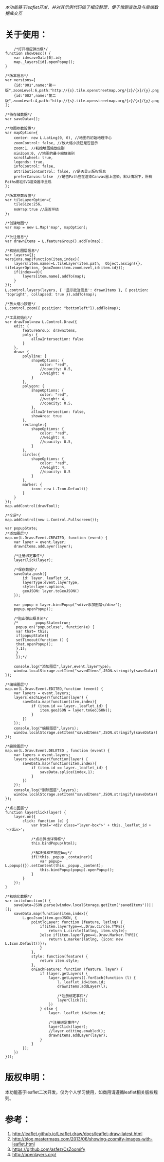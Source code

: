 *本功能基于leaflet开发，并对其示例代码做了相应整理，便于增删查改及与后端数据库交互*



# 关于使用： #

        /*打开相应弹出框*/
    function showDesc() {
        var id=saveData[0].id;
        map._layers[id].openPopup();
    }

    /*版本信息*/
    var versions=[
        {id:"001",name:"第一版",zoomLevel:6,path:"http://{s}.tile.openstreetmap.org/{z}/{x}/{y}.png"},
        {id:"002",name:"第二版",zoomLevel:4,path:"http://{s}.tile.openstreetmap.org/{z}/{x}/{y}.png'"}
    ];

    /*待存储数据*/
    var saveData=[];

    /*地图参数设置*/
    var mapOption={
        center: new L.LatLng(0, 0), //地图的初始地理中心
        zoomControl: false, //放大缩小按钮是否显示
        zoom:1, //初始地图缩放级别
        minZoom:0, //地图的最小缩放级别
        scrollwheel: true,
        legends: true,
        infoControl: false,
        attributionControl: false, //是否显示版权信息
        preferCanvas:false  //是否Path应在渲染Canvas器上渲染。默认情况下，所有Paths都在SVG渲染器中呈现
    };

    /*版本参数设置*/
    var tileLayerOption={
        tileSize:256,
        noWrap:true //是否环绕
    };

    /*创建地图*/
    var map = new L.Map('map', mapOption);

    /*批注信息*/
    var drawnItems = L.featureGroup().addTo(map);

    /*初始化图层信息*/
    var layers={};
    versions.map(function(item,index){
        layers[item.name]=L.tileLayer(item.path,  Object.assign({}, tileLayerOption, {maxZoom:item.zoomLevel,id:item.id}));
        if(index==0){
            layers[item.name].addTo(map);
        }
    });
    L.control.layers(layers, { '显示批注信息': drawnItems }, { position: 'topright', collapsed: true }).addTo(map);

    /*放大缩小按钮*/
    L.control.zoom({ position: "bottomleft"}).addTo(map);

    /*工具初始化*/
    var drawTool=new L.Control.Draw({
        edit: {
            featureGroup: drawnItems,
            poly: {
                allowIntersection: false
            }
        },
        draw: {
            polyline: {
                shapeOptions: {
                    color: "red",
                    //opacity: 0.5,
                    //weight: 4
                }
            },
            polygon: {
                shapeOptions: {
                    color: "red",
                    //weight: 4,
                    //opacity: 0.5,
                },
                allowIntersection: false,
                showArea: true
            },
            rectangle:{
                shapeOptions: {
                    color: "red",
                    //weight: 4,
                    //opacity: 0.5,
                }
            },
            circle:{
                shapeOptions: {
                    color: "red",
                    //weight: 4,
                    //opacity: 0.5
                }
            },
            marker: {
                icon: new L.Icon.Default()
            }
        }
    });
    map.addControl(drawTool);

    /*全屏*/
    map.addControl(new L.Control.Fullscreen());

    var popupState;
    /*添加图层*/
    map.on(L.Draw.Event.CREATED, function (event) {
        var layer = event.layer;
        drawnItems.addLayer(layer);

        /*注册绑定事件*/
        layerClick(layer);

        /*保存数据*/
        saveData.push({
            id: layer._leaflet_id,
            layerType:event.layerType,
            style:layer.options,
            geoJSON: layer.toGeoJSON()
        });

        var popup = layer.bindPopup("<div>添加图层</div>");
        popup.openPopup();

        /*阻止弹出框关闭*/
        /*        popupState=true;
         popup.on("popupclose", function(e) {
         var that= this;
         if(popupState){
         setTimeout(function () {
         that.openPopup();
         },1);
         }
         });*/

        console.log("添加图层",layer,event.layerType);
        window.localStorage.setItem("savedItems",JSON.stringify(saveData))
    });

    /*编辑图层*/
    map.on(L.Draw.Event.EDITED,function (event) {
        var layers = event.layers;
        layers.eachLayer(function(layer) {
            saveData.map(function(item,index){
                if (item.id == layer._leaflet_id) {
                    item.geoJSON = layer.toGeoJSON();
                }
            })
        });
        console.log("编辑图层",layers);
        window.localStorage.setItem("savedItems",JSON.stringify(saveData))
    });

    /*删除图层*/
    map.on(L.Draw.Event.DELETED , function (event) {
        var layers = event.layers;
        layers.eachLayer(function(layer) {
            saveData.map(function(item,index){
                if (item.id == layer._leaflet_id) {
                    saveData.splice(index,1);
                }
            })
        });
        console.log("删除图层",layers);
        window.localStorage.setItem("savedItems",JSON.stringify(saveData))
    });

    /*点击图层*/
    function layerClick(layer) {
        layer.on({
            click: function (e) {
                var html='<div class="layer-box">' + this._leaflet_id + '</div>';

                /*点击弹出详情框*/
                this.bindPopup(html);

                /*解决弹框不响应bug*/
                if(!this._popup._container){
                    var popup= L.popup({}).setContent(this._popup._content);
                    this.bindPopup(popup).openPopup();
                }
            }
        });
    }

    /*初始化数据*/
    var init=function() {
        saveData=JSON.parse(window.localStorage.getItem("savedItems"))||[];
        saveData.map(function(item,index){
            L.geoJson(item.geoJSON, {
                pointToLayer: function (feature, latlng) {
                    if(item.layerType==L.Draw.Circle.TYPE){
                        return L.circle(latlng, item.style);
                    }else if(item.layerType==L.Draw.Marker.TYPE){
                        return L.marker(latlng, {icon: new L.Icon.Default()});
                    }
                },
                style: function(feature) {
                    return item.style;
                },
                onEachFeature: function (feature, layer) {
                    if (layer.getLayers) {
                        layer.getLayers().forEach(function (l) {
                            l._leaflet_id=item.id;
                            drawnItems.addLayer(l);

                            /*注册绑定事件*/
                            layerClick(l);
                        })
                    } else {
                        layer._leaflet_id=item.id;

                        /*注册绑定事件*/
                        layerClick(layer);
                        //layer.editing.enabled();
                        drawnItems.addLayer(layer);
                    }
                }
            });
        })
    }();

# 版权申明： #

本功能基于leaflet二次开发，仅为个人学习使用，如商用请遵循leaflet相关版权规则。

# 参考： #

1. http://leaflet.github.io/Leaflet.draw/docs/leaflet-draw-latest.html
2. http://blog.mastermaps.com/2013/06/showing-zoomify-images-with-leaflet.html
3. https://github.com/asfez/CsZoomify
4. http://openlayers.org/